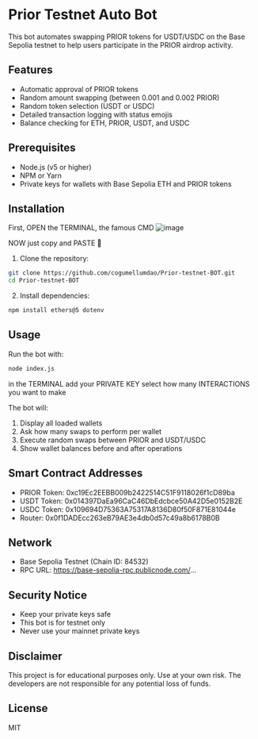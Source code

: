 # Prior Testnet Auto Bot

This bot automates swapping PRIOR tokens for USDT/USDC on the Base Sepolia testnet to help users participate in the PRIOR airdrop activity.

## Features

- Automatic approval of PRIOR tokens
- Random amount swapping (between 0.001 and 0.002 PRIOR)
- Random token selection (USDT or USDC)
- Detailed transaction logging with status emojis
- Balance checking for ETH, PRIOR, USDT, and USDC

## Prerequisites

- Node.js (v5 or higher)
- NPM or Yarn
- Private keys for wallets with Base Sepolia ETH and PRIOR tokens

## Installation

First, OPEN the TERMINAL, the famous CMD
![image](https://github.com/user-attachments/assets/4e38885b-24a7-43b5-a547-ca3b9b71a08f)

NOW just copy and PASTE 🥵

1. Clone the repository:

```bash
git clone https://github.com/cogumellumdao/Prior-testnet-BOT.git
cd Prior-testnet-BOT
```

2. Install dependencies:

```bash
npm install ethers@5 dotenv
```

## Usage

Run the bot with:

```bash
node index.js
```

in the TERMINAL add your PRIVATE KEY
select how many INTERACTIONS you want to make


The bot will:
1. Display all loaded wallets
2. Ask how many swaps to perform per wallet
3. Execute random swaps between PRIOR and USDT/USDC
4. Show wallet balances before and after operations

## Smart Contract Addresses

- PRIOR Token: 0xc19Ec2EEBB009b2422514C51F9118026f1cD89ba
- USDT Token: 0x014397DaEa96CaC46DbEdcbce50A42D5e0152B2E
- USDC Token: 0x109694D75363A75317A8136D80f50F871E81044e
- Router: 0x0f1DADEcc263eB79AE3e4db0d57c49a8b6178B0B

## Network

- Base Sepolia Testnet (Chain ID: 84532)
- RPC URL: https://base-sepolia-rpc.publicnode.com/...

## Security Notice

- Keep your private keys safe
- This bot is for testnet only
- Never use your mainnet private keys

## Disclaimer

This project is for educational purposes only. Use at your own risk. The developers are not responsible for any potential loss of funds.

## License

MIT
